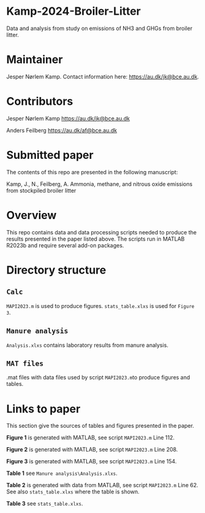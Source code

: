 # Kamp-2024-Broiler-Litter
Data and analysis from study on emissions of NH3 and GHGs from broiler litter. 

# Maintainer
Jesper Nørlem Kamp.
Contact information here: <https://au.dk/jk@bce.au.dk>.

# Contributors
Jesper Nørlem Kamp <https://au.dk/jk@bce.au.dk>

Anders Feilberg <https://au.dk/af@bce.au.dk>

# Submitted paper
The contents of this repo are presented in the following manuscript:

Kamp, J., N., Feilberg, A. Ammonia, methane, and nitrous oxide emissions from stockpiled broiler litter

# Overview
This repo contains data and data processing scripts needed to produce the results presented in the paper listed above.
The scripts run in MATLAB R2023b and require several add-on packages.

# Directory structure

## `Calc`
`MAPI2023.m` is used to produce figures.
`stats_table.xlxs` is used for `Figure 3`.

## `Manure analysis`
`Analysis.xlxs` contains laboratory results from manure analysis.

## `MAT files`
.mat files with data files used by script `MAPI2023.m`to produce figures and tables.

# Links to paper
This section give the sources of tables and figures presented in the paper.

**Figure 1** is generated with MATLAB, see script `MAPI2023.m` Line 112.

**Figure 2** is generated with MATLAB, see script `MAPI2023.m` Line 208.

**Figure 3** is generated with MATLAB, see script `MAPI2023.m` Line 154.

**Table 1** see `Manure analysis\Analysis.xlxs`.

**Table 2** is generated with data from MATLAB, see script `MAPI2023.m` Line 62. See also `stats_table.xlxs` where the table is shown. 

**Table 3** see `stats_table.xlxs`. 
